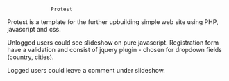                   Protest
   Protest is a template for the further upbuilding simple web site using PHP, javascript and css.
   
   Unlogged users could see slideshow on pure javascript. Registration form have a validation and consist of jquery plugin  - chosen for dropdown fields (country, cities).
   
  Logged users could leave a comment under slideshow. 
